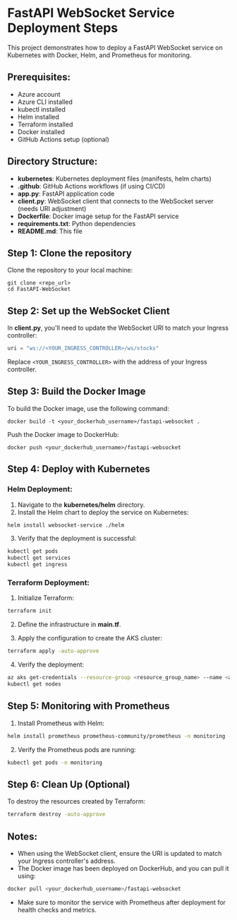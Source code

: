 
# FastAPI WebSocket Service Deployment Steps

This project demonstrates how to deploy a FastAPI WebSocket service on Kubernetes with Docker, Helm, and Prometheus for monitoring.

## Prerequisites:
- Azure account
- Azure CLI installed
- kubectl installed
- Helm installed
- Terraform installed
- Docker installed
- GitHub Actions setup (optional)

## Directory Structure:

- **kubernetes**: Kubernetes deployment files (manifests, helm charts)
- **.github**: GitHub Actions workflows (if using CI/CD)
- **app.py**: FastAPI application code
- **client.py**: WebSocket client that connects to the WebSocket server (needs URI adjustment)
- **Dockerfile**: Docker image setup for the FastAPI service
- **requirements.txt**: Python dependencies
- **README.md**: This file

## Step 1: Clone the repository

Clone the repository to your local machine:

```
git clone <repo_url>
cd FastAPI-WebSocket
```

## Step 2: Set up the WebSocket Client

In **client.py**, you'll need to update the WebSocket URI to match your Ingress controller:

```python
uri = "ws://<YOUR_INGRESS_CONTROLLER>/ws/stocks"
```

Replace `<YOUR_INGRESS_CONTROLLER>` with the address of your Ingress controller.

## Step 3: Build the Docker Image

To build the Docker image, use the following command:

```
docker build -t <your_dockerhub_username>/fastapi-websocket .
```

Push the Docker image to DockerHub:

```
docker push <your_dockerhub_username>/fastapi-websocket
```

## Step 4: Deploy with Kubernetes

### Helm Deployment:
1. Navigate to the **kubernetes/helm** directory.
2. Install the Helm chart to deploy the service on Kubernetes:

```bash
helm install websocket-service ./helm
```

3. Verify that the deployment is successful:

```bash
kubectl get pods
kubectl get services
kubectl get ingress
```

### Terraform Deployment:
1. Initialize Terraform:

```bash
terraform init
```

2. Define the infrastructure in **main.tf**. 

3. Apply the configuration to create the AKS cluster:

```bash
terraform apply -auto-approve
```

4. Verify the deployment:

```bash
az aks get-credentials --resource-group <resource_group_name> --name <aks_cluster_name> --overwrite-existing
kubectl get nodes
```

## Step 5: Monitoring with Prometheus

1. Install Prometheus with Helm:

```bash
helm install prometheus prometheus-community/prometheus -n monitoring --create-namespace
```

2. Verify the Prometheus pods are running:

```bash
kubectl get pods -n monitoring
```

## Step 6: Clean Up (Optional)

To destroy the resources created by Terraform:

```bash
terraform destroy -auto-approve
```

## Notes:

- When using the WebSocket client, ensure the URI is updated to match your Ingress controller's address.
- The Docker image has been deployed on DockerHub, and you can pull it using:

```bash
docker pull <your_dockerhub_username>/fastapi-websocket
```

- Make sure to monitor the service with Prometheus after deployment for health checks and metrics.

